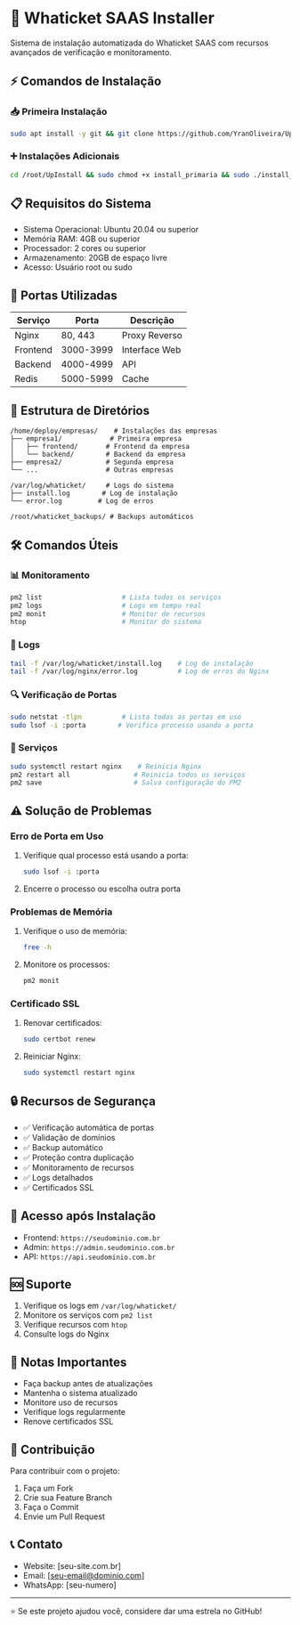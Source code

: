 # 🚀 Whaticket SAAS Installer

Sistema de instalação automatizada do Whaticket SAAS com recursos avançados de verificação e monitoramento.

## ⚡ Comandos de Instalação

### 📥 Primeira Instalação
```bash
sudo apt install -y git && git clone https://github.com/YranOliveira/UpInstall.git && cd UpInstall && sudo chmod +x install_primaria && sudo ./install_primaria
```

### ➕ Instalações Adicionais
```bash
cd /root/UpInstall && sudo chmod +x install_primaria && sudo ./install_primaria
```

## 📋 Requisitos do Sistema

- Sistema Operacional: Ubuntu 20.04 ou superior
- Memória RAM: 4GB ou superior
- Processador: 2 cores ou superior
- Armazenamento: 20GB de espaço livre
- Acesso: Usuário root ou sudo

## 🔌 Portas Utilizadas

| Serviço | Porta | Descrição |
|---------|-------|-----------|
| Nginx | 80, 443 | Proxy Reverso |
| Frontend | 3000-3999 | Interface Web |
| Backend | 4000-4999 | API |
| Redis | 5000-5999 | Cache |

## 📂 Estrutura de Diretórios

```
/home/deploy/empresas/    # Instalações das empresas
├── empresa1/            # Primeira empresa
│   ├── frontend/       # Frontend da empresa
│   └── backend/        # Backend da empresa
├── empresa2/           # Segunda empresa
└── ...                 # Outras empresas

/var/log/whaticket/     # Logs do sistema
├── install.log        # Log de instalação
└── error.log         # Log de erros

/root/whaticket_backups/ # Backups automáticos
```

## 🛠️ Comandos Úteis

### 📊 Monitoramento
```bash
pm2 list                    # Lista todos os serviços
pm2 logs                    # Logs em tempo real
pm2 monit                   # Monitor de recursos
htop                        # Monitor do sistema
```

### 📝 Logs
```bash
tail -f /var/log/whaticket/install.log    # Log de instalação
tail -f /var/log/nginx/error.log          # Log de erros do Nginx
```

### 🔍 Verificação de Portas
```bash
sudo netstat -tlpn          # Lista todas as portas em uso
sudo lsof -i :porta        # Verifica processo usando a porta
```

### 🔄 Serviços
```bash
sudo systemctl restart nginx    # Reinicia Nginx
pm2 restart all                # Reinicia todos os serviços
pm2 save                       # Salva configuração do PM2
```

## ⚠️ Solução de Problemas

### Erro de Porta em Uso
1. Verifique qual processo está usando a porta:
   ```bash
   sudo lsof -i :porta
   ```
2. Encerre o processo ou escolha outra porta

### Problemas de Memória
1. Verifique o uso de memória:
   ```bash
   free -h
   ```
2. Monitore os processos:
   ```bash
   pm2 monit
   ```

### Certificado SSL
1. Renovar certificados:
   ```bash
   sudo certbot renew
   ```
2. Reiniciar Nginx:
   ```bash
   sudo systemctl restart nginx
   ```

## 🔒 Recursos de Segurança

- ✅ Verificação automática de portas
- ✅ Validação de domínios
- ✅ Backup automático
- ✅ Proteção contra duplicação
- ✅ Monitoramento de recursos
- ✅ Logs detalhados
- ✅ Certificados SSL

## 📱 Acesso após Instalação

- Frontend: `https://seudominio.com.br`
- Admin: `https://admin.seudominio.com.br`
- API: `https://api.seudominio.com.br`

## 🆘 Suporte

1. Verifique os logs em `/var/log/whaticket/`
2. Monitore os serviços com `pm2 list`
3. Verifique recursos com `htop`
4. Consulte logs do Nginx

## 📝 Notas Importantes

- Faça backup antes de atualizações
- Mantenha o sistema atualizado
- Monitore uso de recursos
- Verifique logs regularmente
- Renove certificados SSL

## 🤝 Contribuição

Para contribuir com o projeto:
1. Faça um Fork
2. Crie sua Feature Branch
3. Faça o Commit
4. Envie um Pull Request

## 📞 Contato

- Website: [seu-site.com.br]
- Email: [seu-email@dominio.com]
- WhatsApp: [seu-numero]

---
⭐ Se este projeto ajudou você, considere dar uma estrela no GitHub!
